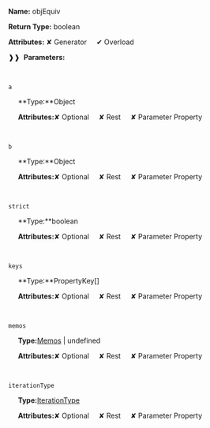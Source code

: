 **Name:** objEquiv

**Return Type:** boolean

**Attributes:** ✘ Generator&nbsp;&nbsp;&nbsp;&nbsp;&nbsp;✔ Overload

❱❱&nbsp;&nbsp;**Parameters:**

&nbsp;&nbsp;&nbsp;&nbsp;&nbsp;
```
a
```

&nbsp;&nbsp;&nbsp;&nbsp;&nbsp;**Type:**Object

&nbsp;&nbsp;&nbsp;&nbsp;&nbsp;**Attributes:**✘ Optional&nbsp;&nbsp;&nbsp;&nbsp;&nbsp;✘ Rest&nbsp;&nbsp;&nbsp;&nbsp;&nbsp;✘ Parameter Property

&nbsp;&nbsp;&nbsp;&nbsp;&nbsp;
```
b
```

&nbsp;&nbsp;&nbsp;&nbsp;&nbsp;**Type:**Object

&nbsp;&nbsp;&nbsp;&nbsp;&nbsp;**Attributes:**✘ Optional&nbsp;&nbsp;&nbsp;&nbsp;&nbsp;✘ Rest&nbsp;&nbsp;&nbsp;&nbsp;&nbsp;✘ Parameter Property

&nbsp;&nbsp;&nbsp;&nbsp;&nbsp;
```
strict
```

&nbsp;&nbsp;&nbsp;&nbsp;&nbsp;**Type:**boolean

&nbsp;&nbsp;&nbsp;&nbsp;&nbsp;**Attributes:**✘ Optional&nbsp;&nbsp;&nbsp;&nbsp;&nbsp;✘ Rest&nbsp;&nbsp;&nbsp;&nbsp;&nbsp;✘ Parameter Property

&nbsp;&nbsp;&nbsp;&nbsp;&nbsp;
```
keys
```

&nbsp;&nbsp;&nbsp;&nbsp;&nbsp;**Type:**PropertyKey[]

&nbsp;&nbsp;&nbsp;&nbsp;&nbsp;**Attributes:**✘ Optional&nbsp;&nbsp;&nbsp;&nbsp;&nbsp;✘ Rest&nbsp;&nbsp;&nbsp;&nbsp;&nbsp;✘ Parameter Property

&nbsp;&nbsp;&nbsp;&nbsp;&nbsp;
```
memos
```

&nbsp;&nbsp;&nbsp;&nbsp;&nbsp;**Type:**[Memos](https://gitbook-18.gitbook.io/au//testing/comparison/typealiases/memos) | undefined

&nbsp;&nbsp;&nbsp;&nbsp;&nbsp;**Attributes:**✘ Optional&nbsp;&nbsp;&nbsp;&nbsp;&nbsp;✘ Rest&nbsp;&nbsp;&nbsp;&nbsp;&nbsp;✘ Parameter Property

&nbsp;&nbsp;&nbsp;&nbsp;&nbsp;
```
iterationType
```

&nbsp;&nbsp;&nbsp;&nbsp;&nbsp;**Type:**[IterationType](https://gitbook-18.gitbook.io/au//testing/comparison/enums/iterationtype)

&nbsp;&nbsp;&nbsp;&nbsp;&nbsp;**Attributes:**✘ Optional&nbsp;&nbsp;&nbsp;&nbsp;&nbsp;✘ Rest&nbsp;&nbsp;&nbsp;&nbsp;&nbsp;✘ Parameter Property

